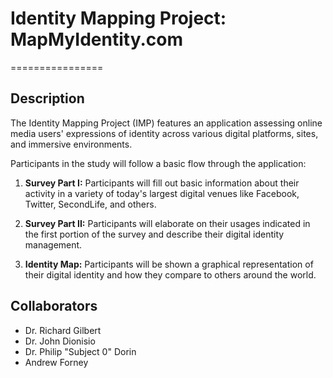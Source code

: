 # Identity Mapping Project: MapMyIdentity.com
================

## Description

The Identity Mapping Project (IMP) features an application assessing online media users'
expressions of identity across various digital platforms, sites, and immersive environments.

Participants in the study will follow a basic flow through the application:

1. **Survey Part I:** Participants will fill out basic information about their activity in a variety of today's largest digital venues like Facebook, Twitter, SecondLife, and others.

2. **Survey Part II:** Participants will elaborate on their usages indicated in the first portion of the survey and describe their digital identity management.

3. **Identity Map:** Participants will be shown a graphical representation of their digital identity and how they compare to others around the world. 

## Collaborators

* Dr. Richard Gilbert
* Dr. John Dionisio
* Dr. Philip "Subject 0" Dorin
* Andrew Forney
